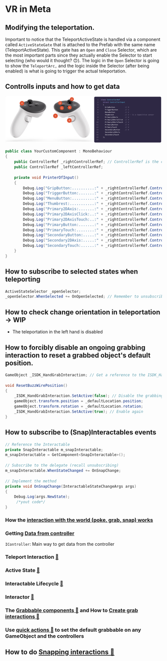 # VR in Meta

## Modifying the teleportation.

Important to notice that the TeleportActiveState is handled via a component called `ActiveStateGate` that is attached to the Prefab with the same name (TeleportActiveState). This gate has an `Open` and `Close` Selector, which are the most important parts since they actually enable the Selector to start selecting (who would it thought? 🙃). The logic in the `Open` Selector is going to show the `TeleportArc,` and the logic inside the Selector (after being enabled) is what is going to trigger the actual teleportation.

## Controlls inputs and how to get data

<img width="800" alt="image" src="/Assets/Art/Images/controlls_inputs.png"></br>

```C#
public class YourCustomComponent : MonoBehaviour
{
    public ControllerRef _rightControllerRef; // ControllerRef is the carrier of the IController interface that allows to the in input data
    public ControllerRef _leftControllerRef;

    private void PrinterOfInput()
    {
        Debug.Log("GripButton:..........:" + _rightControllerRef.ControllerInput.GripButton);
        Debug.Log("TriggerButton:.......:" + _rightControllerRef.ControllerInput.TriggerButton);
        Debug.Log("MenuButton:..........:" + _rightControllerRef.ControllerInput.MenuButton);
        Debug.Log("Thumbrest:...........:" + _rightControllerRef.ControllerInput.Thumbrest);
        Debug.Log("Primary2DAxis:.......:" + _rightControllerRef.ControllerInput.Primary2DAxis);
        Debug.Log("Primary2DAxisClick:..:" + _rightControllerRef.ControllerInput.Primary2DAxisClick);
        Debug.Log("Primary2DAxisTouch:..:" + _rightControllerRef.ControllerInput.Primary2DAxisTouch);
        Debug.Log("PrimaryButton:.......:" + _rightControllerRef.ControllerInput.PrimaryButton);
        Debug.Log("PrimaryTouch:........:" + _rightControllerRef.ControllerInput.PrimaryTouch);
        Debug.Log("SecondaryButton:.....:" + _rightControllerRef.ControllerInput.SecondaryButton);
        Debug.Log("Secondary2DAxis:.....:" + _rightControllerRef.ControllerInput.Secondary2DAxis);
        Debug.Log("SecondaryTouch:......:" + _rightControllerRef.ControllerInput.SecondaryTouch);
    }
}
```

## How to subscribe to selected states when teleporting
```C#
ActiveStateSelector _openSelector;
_openSelector.WhenSelected += OnOpenSelected; // Remember to unsubscribe

```

## How to check change orientation in teleportation -> WIP
- The teleportation in the left hand is disabled

## How to forcibly disable an ongoing grabbing interaction to reset a grabbed object's default position.

```C#
GameObject _ISDK_HandGrabInteraction; // Get a reference to the ISDK_HandGrabInteraction GameObject

void ResetBuzzWirePosition()
{
    _ISDK_HandGrabInteraction.SetActive(false); // Disable the grabbing by force
    gameObject.transform.position = _defaultLocation.position;
    gameObject.transform.rotation = _defaultLocation.rotation;
    _ISDK_HandGrabInteraction.SetActive(true); // Enable again
}
```

## How to subscribe to (Snap)Interactables events

```C#
// Reference the Interactable
private SnapInteractable m_snapInteractable;
m_snapInteractable = GetComponent<SnapInteractable>();

// Subscribe to the delegate (recall unsubscribing)
m_snapInteractable.WhenStateChanged += OnSnapChange;

// Implement the method
private void OnSnapChange(InteractableStateChangeArgs args)
{
    Debug.Log(args.NewState);
     /*yout code*/
}
```

### How the [interaction with the world (poke, grab, snap) works](https://developers.meta.com/horizon/documentation/unity/unity-isdk-architectural-overview/)

### Getting [Data from controller](https://developers.meta.com/horizon/documentation/unity/unity-isdk-input-processing#controller)

`IController`: Main way to get data from the controller

### Teleport Interaction [🔗](https://developers.meta.com/horizon/documentation/unity/unity-isdk-teleport-interaction#teleport-interactor)

### Active State [🔗](https://developers.meta.com/horizon/unity/unity-isdk-use-active-state/?doc_root=documentation)

### Interactable Lifecycle [🔗](https://developers.meta.com/horizon/documentation/unity/unity-isdk-interactor-interactable-lifecycle/)

### Interactor [🔗](https://developers.meta.com/horizon/documentation/unity/unity-isdk-interactor)

### The [Grabbable components 🔗](https://developers.meta.com/horizon/documentation/unity/unity-isdk-grabbable/) and How to [Create grab interactions 🔗](https://developers.meta.com/horizon/documentation/unity/unity-isdk-create-hand-grab-interactions-legacy/)

### Use [quick actions 🔗](https://developers.meta.com/horizon/documentation/unity/unity-isdk-quick-actions/) to set the default grabbable on any GameObject and the controllers

## How to do [Snapping interactions 🔗](https://developers.meta.com/horizon/documentation/unity/unity-isdk-snap-interaction)
